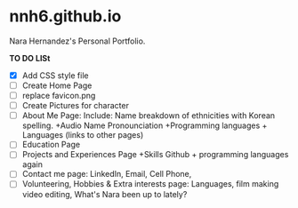 # nnh6.github.io
Nara Hernandez's Personal Portfolio.

**TO DO LISt**
- [x] Add CSS style file
- [ ] Create Home Page
- [ ] replace favicon.png
- [ ] Create Pictures for character
- [ ] About Me Page: Include: Name breakdown of ethnicities with Korean spelling. +Audio Name Pronounciation  +Programming languages + Languages (links to other pages)
- [ ] Education Page
- [ ] Projects and Experiences Page +Skills  Github + programming languages again
- [ ] Contact me page: LinkedIn, Email, Cell Phone,
- [ ] Volunteering, Hobbies & Extra interests page: Languages, film making video editing, What's Nara been up to lately?
